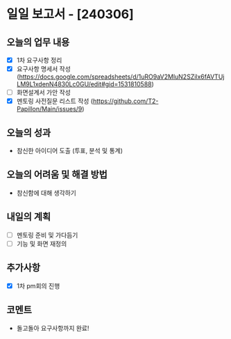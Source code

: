# 일일 보고서 - [240306]

## 오늘의 업무 내용
- [x] 1차 요구사항 정리
- [x] 요구사항 명세서 작성 (https://docs.google.com/spreadsheets/d/1uRO9aV2MluN2SZilx6fAVTUjLM9L1xdenN4830Lc0GU/edit#gid=1531810588)
- [ ] 화면설계서 가안 작성 
- [x] 멘토링 사전질문 리스트 작성 (https://github.com/T2-Papillon/Main/issues/9)

## 오늘의 성과
- 참신한 아이디어 도출 (투표, 분석 및 통계)

## 오늘의 어려움 및 해결 방법
- 참신함에 대해 생각하기


## 내일의 계획
- [ ] 멘토링 준비 및 가다듬기 
- [ ] 기능 및 화면 재정의

## 추가사항
- [x] 1차 pm회의 진행 

## 코멘트
- 돌고돌아 요구사항까지 완료!

